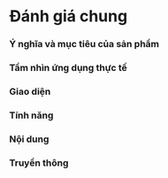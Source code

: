 # Đánh giá chung

### Ý nghĩa và mục tiêu của sản phẩm

### Tầm nhìn ứng dụng thực tế

### Giao diện

### Tính năng

### Nội dung

### Truyền thông

